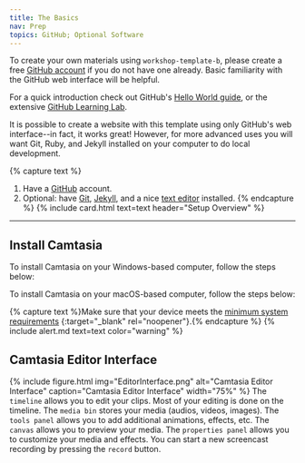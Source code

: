 ```yaml
---
title: The Basics
nav: Prep
topics: GitHub; Optional Software
---
```


To create your own materials using `workshop-template-b`, please create a free [GitHub account](https://github.com/join) if you do not have one already.
Basic familiarity with the GitHub web interface will be helpful.

For a quick introduction check out GitHub's [Hello World guide](https://guides.github.com/activities/hello-world/), or the extensive [GitHub Learning Lab](https://lab.github.com/).

It is possible to create a website with this template using only GitHub's web interface--in fact, it works great!
However, for more advanced uses you will want Git, Ruby, and Jekyll installed on your computer to do local development.

{% capture text %}
1. Have a [GitHub](https://github.com) account.
2. Optional: have [Git](https://git-scm.com/), [Jekyll](https://jekyllrb.com/), and a nice [text editor](https://code.visualstudio.com/) installed.
{% endcapture %}
{% include card.html text=text header="Setup Overview" %}

-------------

## Install Camtasia
To install Camtasia on your Windows-based computer, follow the steps below:

To install Camtasia on your macOS-based computer, follow the steps below:

{% capture text %}Make sure that your device meets the [minimum system requirements]( https://www.techsmith.com/camtasia-system-requirements.html) {:target="_blank" rel="noopener"}.{% endcapture %} {% include alert.md text=text color="warning" %}

## Camtasia Editor Interface
{% include figure.html img="EditorInterface.png" alt="Camtasia Editor Interface" caption="Camtasia Editor Interface" width="75%" %}
The `timeline` allows you to edit your clips. Most of your editing is done on the timeline. 
The `media bin` stores your media (audios, videos, images).
The `tools panel` allows you to add additional animations, effects, etc. 
The `canvas` allows you to preview your media. 
The `properties panel` allows you to customize your media and effects.
You can start a new screencast recording by pressing the `record` button. 
